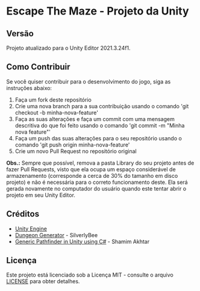 Escape The Maze - Projeto da Unity
===


Versão
---
Projeto atualizado para o Unity Editor 2021.3.24f1.


Como Contribuir
---
Se você quiser contribuir para o desenvolvimento do jogo, siga as instruções abaixo:

1. Faça um fork deste repositório
2. Crie uma nova branch para a sua contribuição usando o comando 'git checkout -b minha-nova-feature'
3. Faça as suas alterações e faça um commit com uma mensagem descritiva do que foi feito usando o comando 'git commit -m "Minha nova feature"'
4. Faça um push das suas alterações para o seu repositório usando o comando 'git push origin minha-nova-feature'
5. Crie um novo Pull Request no repositório original

**Obs.:** Sempre que possível, remova a pasta Library do seu projeto antes de fazer Pull Requests, visto que ela ocupa um espaço considerável de armazenamento (corresponde a cerca de 30% do tamanho em disco projeto) e não é necessária para o correto funcionamento deste. Ela será gerada novamente no computador do usuário quando este tentar abrir o projeto em seu Unity Editor.


Créditos
---
* [Unity Engine](https://unity.com/en)
* [Dungeon Generator](github.com/silverlybee/dungeon-generator) - SilverlyBee
* [Generic Pathfinder in Unity using C#](github.com/shamim-akhtar/tutorial-pathfinding/tree/part-2-8-puzzle) - Shamim Akhtar


Licença
---
Este projeto está licenciado sob a Licença MIT - consulte o arquivo [LICENSE](LICENSE) para obter detalhes.
